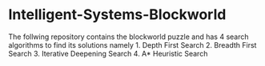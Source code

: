 # Intelligent-Systems-Blockworld

The follwing repository contains the blockworld puzzle and has 4 search algorithms to find its solutions namely
	1. Depth First Search
	2. Breadth First Search
	3. Iterative Deepening Search
	4. A* Heuristic Search
